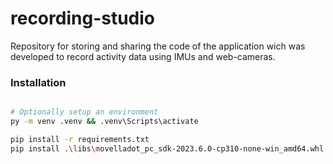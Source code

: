 # recording-studio

Repository for storing and sharing the code of the application wich was developed to record activity data using IMUs and web-cameras.

### Installation

```bash

# Optionally setup an environment
py -m venv .venv && .venv\Scripts\activate

pip install -r requirements.txt
pip install .\libs\movelladot_pc_sdk-2023.6.0-cp310-none-win_amd64.whl

```

